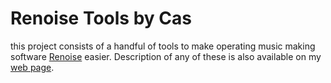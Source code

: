 Renoise Tools by Cas
====================

this project consists of a handful of tools to make operating music making software [Renoise](http://www.renoise.com) easier. Description of any of these is also available on my [web page](beatcreators.wordpress.com/tools-for-renoise/).

